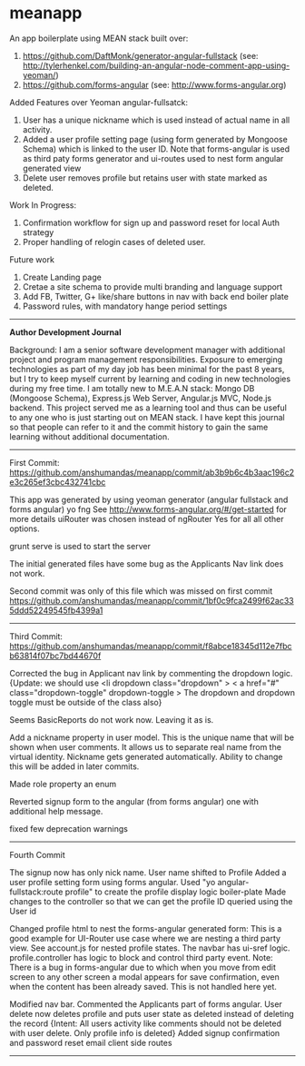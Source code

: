 meanapp
=======

An app boilerplate using MEAN stack built over:
1. https://github.com/DaftMonk/generator-angular-fullstack (see: http://tylerhenkel.com/building-an-angular-node-comment-app-using-yeoman/)
2. https://github.com/forms-angular (see: http://www.forms-angular.org)


Added Features over Yeoman angular-fullsatck:
1. User has a unique nickname which is used instead of actual name in all activity.
2. Added a user profile setting page (using form generated by Mongoose Schema) which is linked to the user ID.
Note that forms-angular is used as third paty forms generator and ui-routes used to nest form angular generated view
3. Delete user removes profile but retains user with state marked as deleted. 

Work In Progress:
1. Confirmation workflow for sign up and password reset for local Auth strategy
2. Proper handling of relogin cases of deleted user.

Future work
1. Create Landing page
2. Cretae a site schema to provide multi branding and language support
3. Add FB, Twitter, G+ like/share buttons in nav with back end boiler plate
4. Password rules, with mandatory hange period settings

______________________________________________________________________________________

<b>Author Development Journal</b>

Background: I am a senior software development manager with additional project and program management responsibilities.
Exposure to emerging technologies as part of my day job has been minimal for the past 8 years, but I try to keep myself current by learning and coding in new technologies during my free time.
I am totally new to M.E.A.N stack: Mongo DB (Mongoose Schema), Express.js Web Server, Angular.js MVC, Node.js backend.
This project served me as a learning tool and thus can be useful to any one who is just starting out on MEAN stack.
I have kept this journal so that people can refer to it and the commit history to gain the same learning without additional documentation.
______________________________________________________________________________________

First Commit: https://github.com/anshumandas/meanapp/commit/ab3b9b6c4b3aac196c2e3c265ef3cbc432741cbc

This app was generated by using yeoman generator (angular fullstack and forms angular)
yo fng
See http://www.forms-angular.org/#/get-started for more details
uiRouter was chosen instead of ngRouter
Yes for all all other options.

grunt serve is used to start the server

The initial generated files have some bug as the Applicants Nav link does not work.

Second commit was only of this file which was missed on first commit
https://github.com/anshumandas/meanapp/commit/1bf0c9fca2499f62ac335ddd52249545fb4399a1
______________________________________________________________________________________

Third Commit: https://github.com/anshumandas/meanapp/commit/f8abce18345d112e7fbcb63814f07bc7bd44670f

Corrected the bug in Applicant nav link by commenting the dropdown logic. 
{Update: we should use &lt;li dropdown class="dropdown" &gt; &lt; a href="#" class="dropdown-toggle" dropdown-toggle &gt;
The dropdown and dropdown toggle must be outside of the class also}

Seems BasicReports do not work now. Leaving it as is. 

Add a nickname property in user model. This is the unique name that will be shown when user comments.
It allows us to separate real name from the virtual identity.
Nickname gets generated automatically. Ability to change this will be added in later commits.

Made role property an enum

Reverted signup form to the angular (from forms angular) one with additional help message.

fixed few deprecation warnings
______________________________________________________________________________________

Fourth Commit

The signup now has only nick name. User name shifted to Profile
Added a user profile setting form using forms angular.
Used "yo angular-fullstack:route profile" to create the profile display logic boiler-plate
Made changes to the controller so that we can get the profile ID queried using the User id

Changed profile html to nest the forms-angular generated form:
This is a good example for UI-Router use case where we are nesting a third party view.
See account.js for nested profile states. The navbar has ui-sref logic. profile.controller has logic to block and control third party event.
Note: There is a bug in forms-angular due to which when you move from edit screen to any other screen a modal appears for save confirmation, even when the content has been already saved. This is not handled here yet.

Modified nav bar. Commented the Applicants part of forms angular.
User delete now deletes profile and puts user state as deleted instead of deleting the record
{Intent: All users activity like comments should not be deleted with user delete. Only profile info is deleted}
Added signup confirmation and password reset email client side routes

______________________________________________________________________________________

